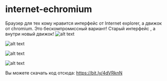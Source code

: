 # internet-echromium
Браузер для тех кому нравится интерфейс от Internet explorer, а движок от chromium. Это бескомпромиссный вариант! Старый интерфейс , а внутри новый движок!
![alt text](https://i.ibb.co/RQJmTNR/Internet-echromium-sab-B6-Zg-CCw.png)

![alt text](figures/1.png)

![alt text](https://i.ibb.co/5n5ktS9/Internet-echromium-g0d-Het4r-Ta.png)

![alt text](figures/0.png)

Вы можете скачать код отсюда: https://bit.ly/4dVRknN
